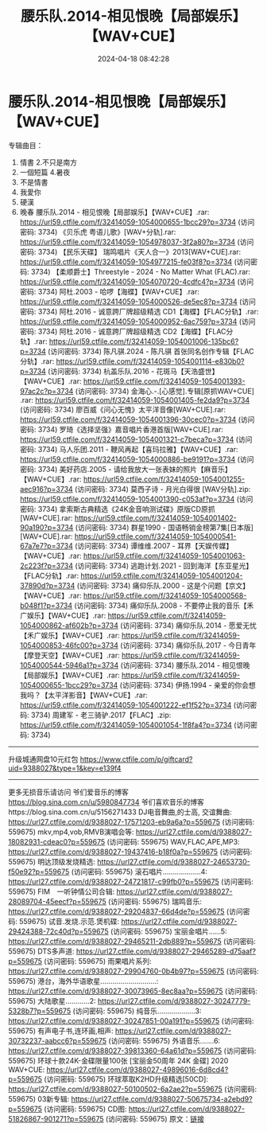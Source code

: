 ﻿---
title: 腰乐队.2014-相见恨晚【局部娱乐】【WAV+CUE】
date: 2024-04-18 08:42:28
categories: WAV车载音乐、镜像
tags: 华语中文
---
# 腰乐队.2014-相见恨晚【局部娱乐】【WAV+CUE】

专辑曲目：
1. 情書
2.不只是南方
3. 一個短篇
4.暑夜
5. 不是情書
6. 我愛你
7. 硬漢
8. 晚春
腰乐队.2014 - 相见恨晚【局部娱乐】【WAV+CUE】.rar: https://url59.ctfile.com/f/32414059-1054000655-1bcc29?p=3734
(访问密码: 3734)
《贝乐虎 粤语儿歌》[WAV+分轨].rar: https://url59.ctfile.com/f/32414059-1054978037-3f2a80?p=3734
(访问密码: 3734)
【民乐天碟】 瑞鸣唱片《天人合一》2013[WAV+CUE].rar: https://url59.ctfile.com/f/32414059-1054977215-fe03f8?p=3734
(访问密码: 3734)
【柔顺爵士】Threestyle - 2024 - No Matter What (FLAC).rar: https://url59.ctfile.com/f/32414059-1054070720-4cdfc4?p=3734
(访问密码: 3734)
阿杜.2003 - 哈啰【海蝶】【WAV+CUE】.rar: https://url59.ctfile.com/f/32414059-1054000526-de5ec8?p=3734
(访问密码: 3734)
阿杜.2016 - 诚意跨厂牌超级精选 CD1【海蝶】【FLAC分轨】.rar: https://url59.ctfile.com/f/32414059-1054000952-6ac759?p=3734
(访问密码: 3734)
阿杜.2016 - 诚意跨厂牌超级精选 CD2【海蝶】【FLAC分轨】.rar: https://url59.ctfile.com/f/32414059-1054001006-135bc6?p=3734
(访问密码: 3734)
陈凡骐.2024 - 陈凡骐 首张同名创作专辑【FLAC分轨】.rar: https://url59.ctfile.com/f/32414059-1054001114-e830b0?p=3734
(访问密码: 3734)
杭盖乐队.2016 - 花斑马【天浩盛世】【WAV+CUE】.rar: https://url59.ctfile.com/f/32414059-1054001393-97ac2c?p=3734
(访问密码: 3734)
金海心.-.[心感觉].专辑[原抓WAV+CUE] .rar: https://url59.ctfile.com/f/32414059-1054001405-fe2da9?p=3734
(访问密码: 3734)
廖百威《问心无愧》太平洋音像[WAV+CUE].rar: https://url59.ctfile.com/f/32414059-1054001396-30cec0?p=3734
(访问密码: 3734)
罗琦《选择坚强》嘉音唱片香港首版[WAV+CUE].rar: https://url59.ctfile.com/f/32414059-1054001321-c7beca?p=3734
(访问密码: 3734)
马人乐团.2011 - 鞭风再起【喜玛拉雅】【WAV+CUE】.rar: https://url59.ctfile.com/f/32414059-1054000886-be9191?p=3734
(访问密码: 3734)
美好药店.2005 - 请给我放大一张表妹的照片【麻音乐】【WAV+CUE】.rar: https://url59.ctfile.com/f/32414059-1054001255-aec916?p=3734
(访问密码: 3734)
莫西子诗 - 月光白得很 [WAV分轨].zip: https://url59.ctfile.com/f/32414059-1054001390-c053af?p=3734
(访问密码: 3734)
拿索斯古典精选《24K金音响测试碟》原版CD原抓[WAV+CUE].rar: https://url59.ctfile.com/f/32414059-1054001402-90a190?p=3734
(访问密码: 3734)
群星1990 - 国语畅销金榜第7集[日本版][WAV+CUE].rar: https://url59.ctfile.com/f/32414059-1054000541-67a7e7?p=3734
(访问密码: 3734)
谭维维.2007 - 耳界【天娱传媒】【WAV+CUE】.rar: https://url59.ctfile.com/f/32414059-1054001063-2c223f?p=3734
(访问密码: 3734)
逃跑计划.2021 - 回到海洋【东亚星光】【FLAC分轨】.rar: https://url59.ctfile.com/f/32414059-1054001204-37890d?p=3734
(访问密码: 3734)
痛仰乐队.2000 - 这是个问题【京文】【WAV+CUE】.rar: https://url59.ctfile.com/f/32414059-1054000568-b048f1?p=3734
(访问密码: 3734)
痛仰乐队.2008 - 不要停止我的音乐【禾广娱乐】【WAV+CUE】.rar: https://url59.ctfile.com/f/32414059-1054000862-af602b?p=3734
(访问密码: 3734)
痛仰乐队.2014 - 愿爱无忧【禾广娱乐】【WAV+CUE】.rar: https://url59.ctfile.com/f/32414059-1054000853-46fc00?p=3734
(访问密码: 3734)
痛仰乐队.2017 - 今日青年【摩登天空】【WAV+CUE】.rar: https://url59.ctfile.com/f/32414059-1054000544-5946a1?p=3734
(访问密码: 3734)
腰乐队.2014 - 相见恨晚【局部娱乐】【WAV+CUE】.rar: https://url59.ctfile.com/f/32414059-1054000655-1bcc29?p=3734
(访问密码: 3734)
伊扬.1994 - 亲爱的你会想我吗？【太平洋影音】【WAV+CUE】.rar: https://url59.ctfile.com/f/32414059-1054001222-ef1f52?p=3734
(访问密码: 3734)
周建军 - 老三骑驴.2017【FLAC】.zip: https://url59.ctfile.com/f/32414059-1054001054-1f8fa4?p=3734
(访问密码: 3734)
******************************************************
升级城通网盘10元红包 https://www.ctfile.com/p/giftcard?uid=9388027&type=1&key=e139f4
**************************
更多无损音乐请访问
爷们爱音乐的博客
https://blog.sina.com.cn/u/5980847734
爷们喜欢音乐的博客https://blog.sina.com.cn/u/5156271433
DJ电音舞曲,的士高, 交谊舞曲: https://url27.ctfile.com/d/9388027-17571203-eb9a6a?p=559675
(访问密码: 559675)
mkv,mp4,vob,RMVB演唱会等: https://url27.ctfile.com/d/9388027-18082931-cdeac0?p=559675
(访问密码: 559675)
WAV,FLAC,APE,MP3: https://url27.ctfile.com/d/9388027-19437416-b18f0a?p=559675
(访问密码: 559675)
明达顶级发烧精选: https://url27.ctfile.com/d/9388027-24653730-f50e92?p=559675
(访问密码: 559675)
滚石唱片...................4: https://url27.ctfile.com/d/9388027-24721817-c99fb0?p=559675
(访问密码: 559675)
FIM　一听钟情公司合辑: https://url27.ctfile.com/d/9388027-28089704-45eecf?p=559675
(访问密码: 559675)
瑞鸣音乐: https://url27.ctfile.com/d/9388027-29204837-66d4de?p=559675
(访问密码: 559675)
试音.发烧.示范.煲机碟: https://url27.ctfile.com/d/9388027-29424388-72c40d?p=559675
(访问密码: 559675)
宝丽金唱片......5: https://url27.ctfile.com/d/9388027-29465211-2db889?p=559675
(访问密码: 559675)
DTS多声道: https://url27.ctfile.com/d/9388027-29465289-d75aaf?p=559675
(访问密码: 559675)
雨果唱片系列: https://url27.ctfile.com/d/9388027-29904760-0b4b97?p=559675
(访问密码: 559675)
港台，海外华语歌星............................: https://url27.ctfile.com/d/9388027-30073965-8ec8aa?p=559675
(访问密码: 559675)
大陆歌星............2: https://url27.ctfile.com/d/9388027-30247779-5328b7?p=559675
(访问密码: 559675)
纯音乐...................3: https://url27.ctfile.com/d/9388027-30247851-00a191?p=559675
(访问密码: 559675)
有声电子书,连环画,相声: https://url27.ctfile.com/d/9388027-30732237-aabcc6?p=559675
(访问密码: 559675)
外语音乐.......6: https://url27.ctfile.com/d/9388027-39813360-64a61d?p=559675
(访问密码: 559675)
环球十款24K-金碟限量100张 [宝丽金50周年 24K 金碟] 2020 WAV+CUE: https://url27.ctfile.com/d/9388027-49896016-6d8cd4?p=559675
(访问密码: 559675)
环球萃取K2HD升级精选[50CD]: https://url27.ctfile.com/d/9388027-50100502-6a2ae2?p=559675
(访问密码: 559675)
03新专辑: https://url27.ctfile.com/d/9388027-50675734-a2ebd9?p=559675
(访问密码: 559675)
CD图: https://url27.ctfile.com/d/9388027-51826867-901271?p=559675
(访问密码: 559675)
原文：[链接](https://blog.sina.com.cn/s/blog_1647c7e760103157r.html)
